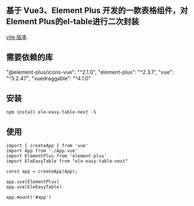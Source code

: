 ## 基于 Vue3、Element Plus 开发的一款表格组件，对Element Plus的el-table进行二次封装

[vite 版本](https://github.com/vincentzyc/ele-easy-table-next/tree/vite)

## 需要依赖的库
"@element-plus/icons-vue": "^2.1.0",
"element-plus": "^2.3.1",
"vue": "^3.2.47",
"vuedraggable": "^4.1.0"

## 安装
```
npm install ele-easy-table-next -S
```

## 使用
```
import { createApp } from 'vue'
import App from './App.vue'
import ElementPlus from 'element-plus'
import EleEasyTable from "ele-easy-table-next"

const app = createApp(App);

app.use(ElementPlus)
app.use(EleEasyTable)

app.mount('#app')
```